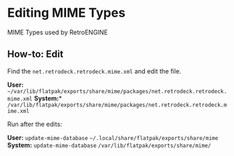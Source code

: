 # Editing MIME Types

MIME Types used by RetroENGINE

## How-to: Edit

Find the `net.retrodeck.retrodeck.mime.xml` and edit the file.

**User:** `~/var/lib/flatpak/exports/share/mime/packages/net.retrodeck.retrodeck.mime.xml`
**System:*** `/var/lib/flatpak/exports/share/mime/packages/net.retrodeck.retrodeck.mime.xml`

Run after the edits:

**User:** `update-mime-database` `~/.local/share/flatpak/exports/share/mime`
**System:** `update-mime-database` `/var/lib/flatpak/exports/share/mime/`

